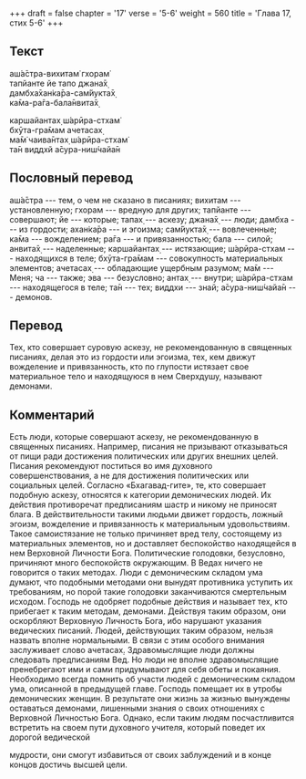 +++
draft = false
chapter = '17'
verse = '5-6'
weight = 560
title = 'Глава 17, стих 5-6'
+++
## Текст

аш́а̄стра-вихитам̇ гхорам̇  
тапйанте йе тапо джана̄х̣  
дамбха̄хан̇ка̄ра-сам̇йукта̄х̣  
ка̄ма-ра̄га-бала̄нвита̄х̣  

каршайантах̣ ш́арӣра-стхам̇  
бхӯта-гра̄мам ачетасах̣  
ма̄м̇ чаива̄нтах̣ ш́арӣра-стхам̇  
та̄н виддхй а̄сура-ниш́чайа̄н

## Пословный перевод

аш́а̄стра --- тем, о чем не сказано в писаниях; вихитам --- установленную;
гхорам --- вредную для других; тапйанте --- совершают; йе --- которые;
тапах̣ --- аскезу; джана̄х̣ --- люди; дамбха --- из гордости; ахан̇ка̄ра ---
и эгоизма; сам̇йукта̄х̣ --- вовлеченные; ка̄ма --- вожделением; ра̄га --- и
привязанностью; бала --- силой; анвита̄х̣ --- наделенные; каршайантах̣ ---
истязающие; ш́арӣра-стхам --- находящихся в теле; бхӯта-гра̄мам ---
совокупность материальных элементов; ачетасах̣ --- обладающие ущербным
разумом; ма̄м --- Меня; ча --- также; эва --- безусловно; антах̣ ---
внутри; ш́арӣра-стхам --- находящегося в теле; та̄н --- тех; виддхи ---
знай; а̄сура-ниш́чайа̄н --- демонов.

## Перевод

Тех, кто совершает суровую аскезу, не рекомендованную в священных
писаниях, делая это из гордости или эгоизма, тех, кем движут вожделение
и привязанность, кто по глупости истязает свое материальное тело и
находящуюся в нем Сверхдушу, называют демонами.

## Комментарий

Есть люди, которые совершают аскезу, не рекомендованную в священных
писаниях. Например, писания не призывают отказываться от пищи ради
достижения политических или других внешних целей. Писания рекомендуют
поститься во имя духовного совершенствования, а не для достижения
политических или социальных целей. Согласно «Бхагавад-гите», те, кто
совершает подобную аскезу, относятся к категории демонических людей. Их
действия противоречат предписаниям шастр и никому не приносят блага. В
действительности такими людьми движет гордость, ложный эгоизм,
вожделение и привязанность к материальным удовольствиям. Такое
самоистязание не только причиняет вред телу, состоящему из материальных
элементов, но и доставляет беспокойство находящейся в нем Верховной
Личности Бога. Политические голодовки, безусловно, причиняют много
беспокойств окружающим. В Ведах ничего не говорится о таких методах.
Люди с демоническим складом ума думают, что подобными методами они
вынудят противника уступить их требованиям, но порой такие голодовки
заканчиваются смертельным исходом. Господь не одобряет подобные действия
и называет тех, кто прибегает к таким методам, демонами. Действуя таким
образом, они оскорбляют Верховную Личность Бога, ибо нарушают указания
ведических писаний. Людей, действующих таким образом, нельзя назвать
вполне нормальными. В связи с этим особого внимания заслуживает слово
ачетасах̣. Здравомыслящие люди должны следовать предписаниям Вед. Но люди
не вполне здравомыслящие пренебрегают ими и сами придумывают для себя
обеты и покаяния. Необходимо всегда помнить об участи людей с
демоническим складом ума, описанной в предыдущей главе. Господь помещает
их в утробы демонических женщин. В результате они жизнь за жизнью
вынуждены оставаться демонами, лишенными знания о своих отношениях с
Верховной Личностью Бога. Однако, если таким людям посчастливится
встретить на своем пути духовного учителя, который поведет их дорогой
ведической

мудрости, они смогут избавиться от своих заблуждений и в конце концов
достичь высшей цели.
